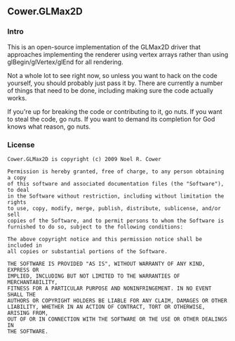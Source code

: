 Cower.GLMax2D
---------------------------------------------------------------------------------------------------

### Intro #########################################################################################

This is an open-source implementation of the GLMax2D driver that approaches implementing the renderer using vertex arrays rather than using glBegin/glVertex/glEnd for all rendering.

Not a whole lot to see right now, so unless you want to hack on the code yourself, you should probably just pass it by.  There are currently a number of things that need to be done, including making sure the code actually works.

If you're up for breaking the code or contributing to it, go nuts.  If you want to steal the code, go nuts.  If you want to demand its completion for God knows what reason, go nuts.

### License #######################################################################################

	Cower.GLMax2D is copyright (c) 2009 Noel R. Cower
	
	Permission is hereby granted, free of charge, to any person obtaining a copy
	of this software and associated documentation files (the "Software"), to deal
	in the Software without restriction, including without limitation the rights
	to use, copy, modify, merge, publish, distribute, sublicense, and/or sell
	copies of the Software, and to permit persons to whom the Software is
	furnished to do so, subject to the following conditions:
	
	The above copyright notice and this permission notice shall be included in
	all copies or substantial portions of the Software.
	
	THE SOFTWARE IS PROVIDED "AS IS", WITHOUT WARRANTY OF ANY KIND, EXPRESS OR
	IMPLIED, INCLUDING BUT NOT LIMITED TO THE WARRANTIES OF MERCHANTABILITY,
	FITNESS FOR A PARTICULAR PURPOSE AND NONINFRINGEMENT. IN NO EVENT SHALL THE
	AUTHORS OR COPYRIGHT HOLDERS BE LIABLE FOR ANY CLAIM, DAMAGES OR OTHER
	LIABILITY, WHETHER IN AN ACTION OF CONTRACT, TORT OR OTHERWISE, ARISING FROM,
	OUT OF OR IN CONNECTION WITH THE SOFTWARE OR THE USE OR OTHER DEALINGS IN
	THE SOFTWARE.
